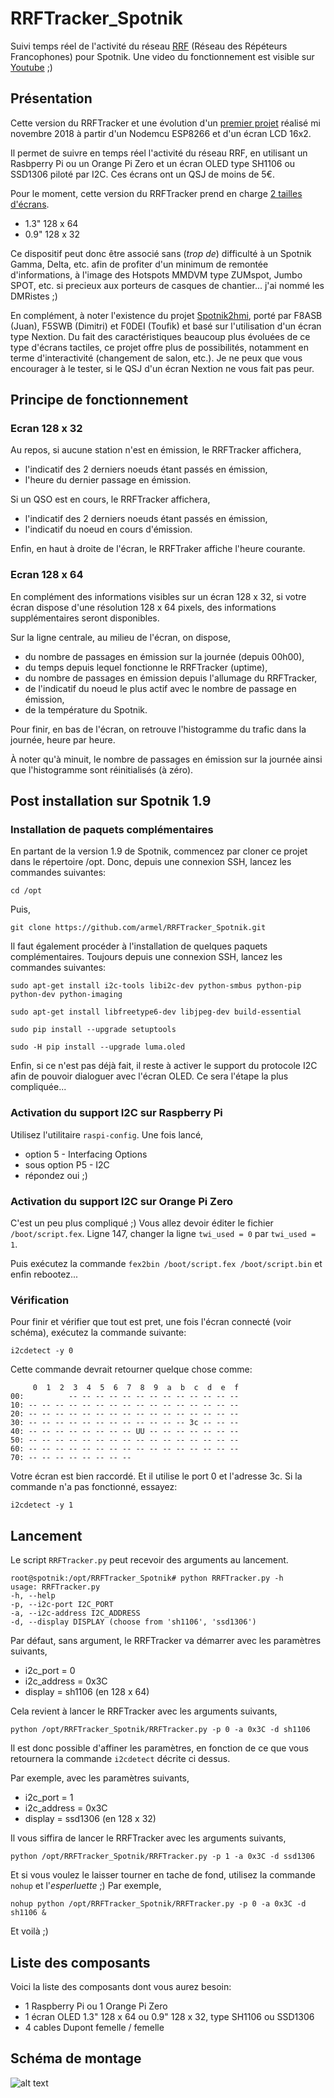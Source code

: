 # RRFTracker_Spotnik
Suivi temps réel de l'activité du réseau [RRF](https://f5nlg.wordpress.com/2015/12/28/nouveau-reseau-french-repeater-network/) (Réseau des Répéteurs Francophones) pour Spotnik. Une video du fonctionnement est visible sur [Youtube](https://www.youtube.com/watch?v=rVW8xczVpEo) ;)

## Présentation

Cette version du RRFTracker et une évolution d'un [premier projet](https://github.com/armel/RRFTracker) réalisé mi novembre 2018 à partir d'un Nodemcu ESP8266 et d'un écran LCD 16x2.

Il permet de suivre en temps réel l'activité du réseau RRF, en utilisant un Rasbperry Pi ou un Orange Pi Zero et un écran OLED type SH1106 ou SSD1306 piloté par I2C. Ces écrans ont un QSJ de moins de 5€.

Pour le moment, cette version du RRFTracker prend en charge [2 tailles d'écrans](http://www.dsdtech-global.com/2018/05/iic-oled-lcd-u8glib.html). 

- 1.3" 128 x 64
- 0.9" 128 x 32

Ce dispositif peut donc être associé sans (_trop de_) difficulté à un Spotnik Gamma, Delta, etc. afin de profiter d'un minimum de remontée d'informations, à l'image des Hotspots MMDVM type ZUMspot, Jumbo SPOT, etc. si precieux aux porteurs de casques de chantier... j'ai nommé les DMRistes ;)

En complément, à noter l'existence du projet [Spotnik2hmi](https://github.com/F8ASB/spotnik2hmi), porté par F8ASB (Juan), F5SWB (Dimitri) et F0DEI (Toufik) et basé sur l'utilisation d'un écran type Nextion. Du fait des caractéristiques beaucoup plus évoluées de ce type d'écrans tactiles, ce projet offre plus de possibilités, notamment en terme d'interactivité (changement de salon, etc.). Je ne peux que vous encourager à le tester, si le QSJ d'un écran Nextion ne vous fait pas peur. 

## Principe de fonctionnement

### Ecran 128 x 32
Au repos, si aucune station n'est en émission, le RRFTracker affichera,

* l'indicatif des 2 derniers noeuds étant passés en émission,
* l'heure du dernier passage en émission.

Si un QSO est en cours, le RRFTracker affichera,

* l'indicatif des 2 derniers noeuds étant passés en émission,
* l'indicatif du noeud en cours d'émission.

Enfin, en haut à droite de l'écran, le RRFTraker affiche l'heure courante.

### Ecran 128 x 64

En complément des informations visibles sur un écran 128 x 32, si votre écran dispose d'une résolution 128 x 64 pixels, des informations supplémentaires seront disponibles.

Sur la ligne centrale, au milieu de l'écran, on dispose,

* du nombre de passages en émission sur la journée (depuis 00h00),
* du temps depuis lequel fonctionne le RRFTracker (uptime),
* du nombre de passages en émission depuis l'allumage du RRFTracker,
* de l'indicatif du noeud le plus actif avec le nombre de passage en émission,
* de la température du Spotnik.

Pour finir, en bas de l'écran, on retrouve l'histogramme du trafic dans la journée, heure par heure.

À noter qu'à minuit, le nombre de passages en émission sur la journée ainsi que l'histogramme sont réinitialisés (à zéro). 

## Post installation sur Spotnik 1.9

### Installation de paquets complémentaires

En partant de la version 1.9 de Spotnik, commencez par cloner ce projet dans le répertoire /opt. Donc, depuis une connexion SSH, lancez les commandes suivantes:

`cd /opt`

Puis, 

`git clone https://github.com/armel/RRFTracker_Spotnik.git`

Il faut également procéder à l'installation de quelques paquets complémentaires. Toujours depuis une connexion SSH, lancez les commandes suivantes:

`sudo apt-get install i2c-tools libi2c-dev python-smbus python-pip python-dev python-imaging`

`sudo apt-get install libfreetype6-dev libjpeg-dev build-essential`

`sudo pip install --upgrade setuptools`

`sudo -H pip install --upgrade luma.oled`

Enfin, si ce n'est pas déjà fait, il reste à activer le support du protocole I2C afin de pouvoir dialoguer avec l'écran OLED. Ce sera l'étape la plus compliquée...

### Activation du support I2C sur Raspberry Pi

Utilisez l'utilitaire `raspi-config`. Une fois lancé,

* option 5 - Interfacing Options
* sous option P5 - I2C
* répondez oui ;)
 

### Activation du support I2C sur Orange Pi Zero

C'est un peu plus compliqué ;) Vous allez devoir éditer le fichier `/boot/script.fex`. Ligne 147, changer la ligne `twi_used = 0` par `twi_used = 1`.

Puis exécutez la commande `fex2bin /boot/script.fex /boot/script.bin` et enfin rebootez...

### Vérification

Pour finir et vérifier que tout est pret, une fois l'écran connecté (voir schéma), exécutez la commande suivante:

`i2cdetect -y 0`

Cette commande devrait retourner quelque chose comme:

```
     0  1  2  3  4  5  6  7  8  9  a  b  c  d  e  f
00:          -- -- -- -- -- -- -- -- -- -- -- -- --
10: -- -- -- -- -- -- -- -- -- -- -- -- -- -- -- --
20: -- -- -- -- -- -- -- -- -- -- -- -- -- -- -- --
30: -- -- -- -- -- -- -- -- -- -- -- -- 3c -- -- --
40: -- -- -- -- -- -- -- -- UU -- -- -- -- -- -- --
50: -- -- -- -- -- -- -- -- -- -- -- -- -- -- -- --
60: -- -- -- -- -- -- -- -- -- -- -- -- -- -- -- --
70: -- -- -- -- -- -- -- --
```

Votre écran est bien raccordé. Et il utilise le port 0 et l'adresse 3c. Si la commande n'a pas fonctionné, essayez:

`i2cdetect -y 1`

## Lancement

Le script `RRFTracker.py` peut recevoir des arguments au lancement.

```
root@spotnik:/opt/RRFTracker_Spotnik# python RRFTracker.py -h
usage: RRFTracker.py
-h, --help
-p, --i2c-port I2C_PORT
-a, --i2c-address I2C_ADDRESS
-d, --display DISPLAY (choose from 'sh1106', 'ssd1306')
```

Par défaut, sans argument, le RRFTracker va démarrer avec les paramètres suivants,

- i2c_port = 0
- i2c_address = 0x3C
- display = sh1106  (en 128 x 64)

Cela revient à lancer le RRFTracker avec les arguments suivants,

`python /opt/RRFTracker_Spotnik/RRFTracker.py -p 0 -a 0x3C -d sh1106`

Il est donc possible d'affiner les paramètres, en fonction de ce que vous retournera la commande `i2cdetect` décrite ci dessus.

Par exemple, avec les paramètres suivants,

- i2c_port = 1
- i2c_address = 0x3C
- display = ssd1306  (en 128 x 32)

Il vous siffira de lancer le RRFTracker avec les arguments suivants,

`python /opt/RRFTracker_Spotnik/RRFTracker.py -p 1 -a 0x3C -d ssd1306`

Et si vous voulez le laisser tourner en tache de fond, utilisez la commande `nohup` et l'_esperluette_ ;) Par exemple, 

`nohup python /opt/RRFTracker_Spotnik/RRFTracker.py -p 0 -a 0x3C -d sh1106 &`

Et voilà ;)

## Liste des composants

Voici la liste des composants dont vous aurez besoin:

* 1 Raspberry Pi ou 1 Orange Pi Zero
* 1 écran OLED 1.3" 128 x 64 ou 0.9" 128 x 32, type SH1106 ou SSD1306
* 4 cables Dupont femelle / femelle
 
## Schéma de montage

![alt text](https://github.com/armel/RRFTracker_Spotnik/blob/master/doc/RRFTracker.png)